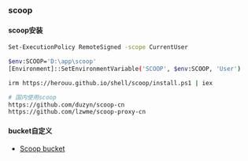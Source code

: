 ### scoop <!-- {docsify-ignore-all} -->

#### scoop安装

```bash
Set-ExecutionPolicy RemoteSigned -scope CurrentUser

$env:SCOOP='D:\app\scoop'
[Environment]::SetEnvironmentVariable('SCOOP', $env:SCOOP, 'User')

irm https://herouu.github.io/shell/scoop/install.ps1 | iex
```

```bash
# 国内使用scoop
https://github.com/duzyn/scoop-cn
https://github.com/lzwme/scoop-proxy-cn

```

#### bucket自定义

* [Scoop bucket](<https://ericzong.github.io/posts/tool-scoop-bucket.html>)

